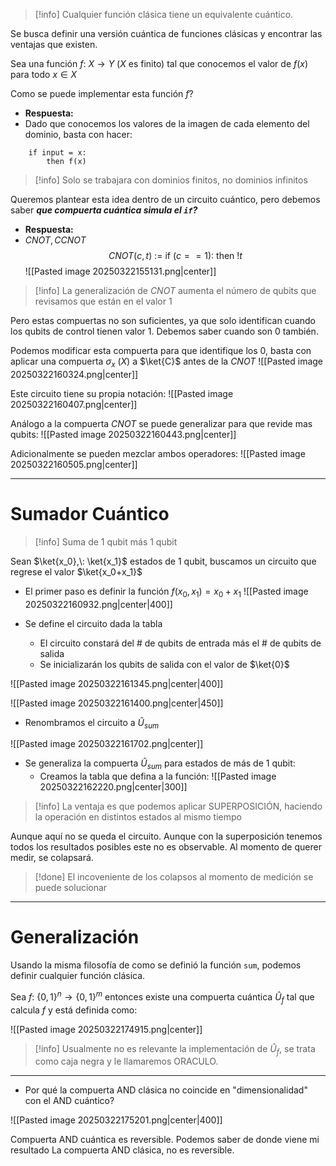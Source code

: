 
>[!info] Cualquier función clásica tiene un equivalente cuántico.

Se busca definir una versión cuántica de funciones clásicas y encontrar las ventajas que existen.

Sea una función $f:\: X \rightarrow Y$ ($X$ es finito) tal que conocemos el valor de $f(x)$ para todo $x \in X$

Como se puede implementar esta función $f$?
- **Respuesta:** 
- Dado que conocemos los valores de la imagen de cada elemento del dominio, basta con hacer:
```
	if input = x:
		then f(x)
```

>[!info] Solo se trabajara con dominios finitos, no dominios infinitos

Queremos plantear esta idea dentro de un circuito cuántico, pero debemos saber ***que compuerta cuántica simula el `if`?***
- **Respuesta:**
- $CNOT, CCNOT$
$$CNOT(c, t)\: := \: \text{if}\: (c == 1):\: \text{then}\: !t$$
![[Pasted image 20250322155131.png|center]]

>[!info] La generalización de $CNOT$ aumenta el número de qubits que revisamos que están en el valor 1

Pero estas compuertas no son suficientes, ya que solo identifican cuando los qubits de control tienen valor 1. Debemos saber cuando son 0 también.

Podemos modificar esta compuerta para que identifique los 0, basta con aplicar una compuerta $\sigma_x$ ($X$) a $\ket{C}$ antes de la $CNOT$
![[Pasted image 20250322160324.png|center]]

Este circuito tiene su propia notación:
![[Pasted image 20250322160407.png|center]]

Análogo a la compuerta $CNOT$ se puede generalizar para que revide mas qubits:
![[Pasted image 20250322160443.png|center]]

Adicionalmente se pueden mezclar ambos operadores:
![[Pasted image 20250322160505.png|center]]


___
# Sumador Cuántico

>[!info] Suma de 1 qubit más 1 qubit

Sean $\ket{x_0},\: \ket{x_1}$ estados de 1 qubit, buscamos un circuito que regrese el valor $\ket{x_0+x_1}$

- El primer paso es definir la función $f(x_0, x_1) = x_0 + x_1$
![[Pasted image 20250322160932.png|center|400]]

- Se define el circuito dada la tabla
	- El circuito constará del # de qubits de entrada más el # de qubits de salida
	- Se inicializarán los qubits de salida con el valor de $\ket{0}$

![[Pasted image 20250322161345.png|center|400]]

![[Pasted image 20250322161400.png|center|450]]

- Renombramos el circuito a $\hat{U}_{sum}$
  
![[Pasted image 20250322161702.png|center]]

- Se generaliza la compuerta $\hat{U}_{sum}$ para estados de más de 1 qubit:
	- Creamos la tabla que defina a la función:
![[Pasted image 20250322162220.png|center|300]]

>[!info] La ventaja es que podemos aplicar SUPERPOSICIÓN, haciendo la operación en distintos estados al mismo tiempo

Aunque aquí no se queda el circuito. Aunque con la superposición tenemos todos los resultados posibles este no es observable. Al momento de querer medir, se colapsará.
>[!done] El incoveniente de los colapsos al momento de medición se puede solucionar

___
# Generalización

Usando la misma filosofía de como se definió la función `sum`, podemos definir cualquier función clásica.

Sea $f:\: \{0, 1\}^n \rightarrow \{0, 1\}^m$  entonces existe una compuerta cuántica $\hat{U}_f$ tal que calcula $f$ y está definida como:

![[Pasted image 20250322174915.png|center]]

>[!info] Usualmente no es relevante la implementación de $\hat{U}_f$, se trata como caja negra y le llamaremos ORACULO.

___

- Por qué la compuerta AND clásica no coincide en "dimensionalidad" con el AND cuántico?

![[Pasted image 20250322175201.png|center|400]]

Compuerta AND cuántica es reversible. Podemos saber de donde viene mi resultado
La compuerta AND clásica, no es reversible.